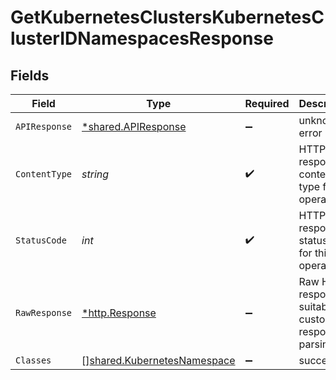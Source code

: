 # GetKubernetesClustersKubernetesClusterIDNamespacesResponse


## Fields

| Field                                                                             | Type                                                                              | Required                                                                          | Description                                                                       |
| --------------------------------------------------------------------------------- | --------------------------------------------------------------------------------- | --------------------------------------------------------------------------------- | --------------------------------------------------------------------------------- |
| `APIResponse`                                                                     | [*shared.APIResponse](../../../pkg/models/shared/apiresponse.md)                  | :heavy_minus_sign:                                                                | unknown error                                                                     |
| `ContentType`                                                                     | *string*                                                                          | :heavy_check_mark:                                                                | HTTP response content type for this operation                                     |
| `StatusCode`                                                                      | *int*                                                                             | :heavy_check_mark:                                                                | HTTP response status code for this operation                                      |
| `RawResponse`                                                                     | [*http.Response](https://pkg.go.dev/net/http#Response)                            | :heavy_minus_sign:                                                                | Raw HTTP response; suitable for custom response parsing                           |
| `Classes`                                                                         | [][shared.KubernetesNamespace](../../../pkg/models/shared/kubernetesnamespace.md) | :heavy_minus_sign:                                                                | success                                                                           |